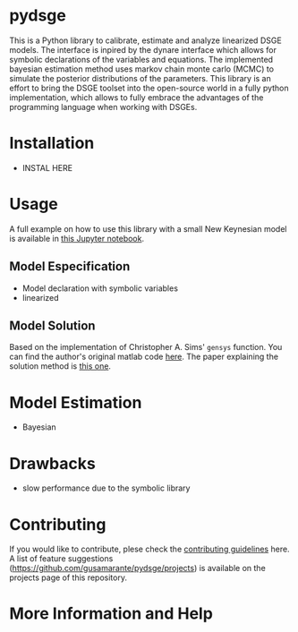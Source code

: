 # pydsge
This is a Python library to calibrate, estimate and analyze linearized DSGE models. The interface is inpired by the dynare 
interface which allows for symbolic declarations of the variables and equations. The implemented bayesian estimation method uses markov chain monte carlo (MCMC) to simulate the posterior distributions of the parameters. This library is an effort to bring the DSGE toolset into the open-source world in a fully python implementation, which allows to fully embrace the advantages of the programming language when working with DSGEs.

# Installation
* INSTAL HERE

# Usage
A full example on how to use this library with a small New Keynesian model is available in [this Jupyter notebook](https://github.com/gusamarante/pydsge/blob/master/Example/example_snkm.ipynb).

## Model Especification
* Model declaration with symbolic variables
* linearized

## Model Solution
Based on the implementation of Christopher A. Sims' `gensys` function.
You can find the author's original matlab code
[here](https://dge.repec.org/codes/sims/linre3a/).
The paper explaining the solution method is
[this one](https://dge.repec.org/codes/sims/linre3a/LINRE3A.pdf).

# Model Estimation
* Bayesian

# Drawbacks
* slow performance due to the symbolic library

# Contributing
If you would like to contribute, plese check the [contributing guidelines](https://github.com/gusamarante/pydsge/blob/master/CONTRIBUTING.md) here. A list of feature suggestions (https://github.com/gusamarante/pydsge/projects) is available on the projects page of this repository.

# More Information and Help


